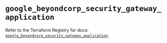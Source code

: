 # `google_beyondcorp_security_gateway_application`

Refer to the Terraform Registry for docs: [`google_beyondcorp_security_gateway_application`](https://registry.terraform.io/providers/hashicorp/google-beta/6.42.0/docs/resources/google_beyondcorp_security_gateway_application).
